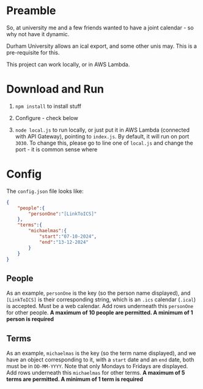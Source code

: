 # Preamble

So, at university me and a few friends wanted to have a joint calendar - so why not have it dynamic.

Durham University allows an ical export, and some other unis may. This is a pre-requisite for this.

This project can work locally, or in AWS Lambda.

# Download and Run

1. `npm install` to install stuff

2. Configure - check below

3. `node local.js` to run locally, or just put it in AWS Lambda (connected with API Gateway), pointing to `index.js`. By default, it will run on port  `3030`.
To change this, please go to line one of `local.js` and change the port - it is common sense where

# Config

The `config.json` file looks like:
```json
{
    "people":{
        "personOne":"[LinkToICS]"
    },
    "terms":{
        "michaelmas":{
            "start":"07-10-2024",
            "end":"13-12-2024"
        }
    }
}
```
## People

As an example, `personOne` is the key (so the person name displayed), and `[LinkToICS]` is their corresponding string, which is an `.ics` calendar (`.ical`) is accepted. Must be a web calendar.
Add rows underneath this `personOne` for other people. **A maximum of 10 people are permitted. A minimum of 1 person is required** 

## Terms

As an example, `michaelmas` is the key (so the term name displayed), and we have an object corresponding to it, with a `start` date and an `end` date, both
must be in `DD-MM-YYYY`. Note that only Mondays to Fridays are displayed.
Add rows underneath this `michaelmas` for other terms. **A maximum of 5 terms are permitted. A minimum of 1 term is required**

